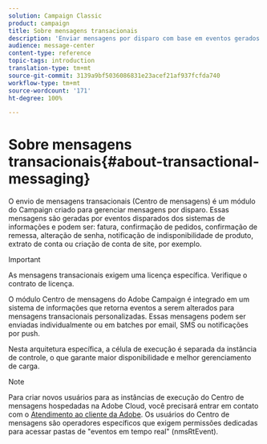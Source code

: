 ```yaml
---
solution: Campaign Classic
product: campaign
title: Sobre mensagens transacionais
description: 'Enviar mensagens por disparo com base em eventos gerados a partir de sistemas de informação. '
audience: message-center
content-type: reference
topic-tags: introduction
translation-type: tm+mt
source-git-commit: 3139a9bf5036086831e23acef21af937fcfda740
workflow-type: tm+mt
source-wordcount: '171'
ht-degree: 100%

---
```



# Sobre mensagens transacionais{#about-transactional-messaging}

O envio de mensagens transacionais (Centro de mensagens) é um módulo do Campaign criado para gerenciar mensagens por disparo. Essas mensagens são geradas por eventos disparados dos sistemas de informações e podem ser: fatura, confirmação de pedidos, confirmação de remessa, alteração de senha, notificação de indisponibilidade de produto, extrato de conta ou criação de conta de site, por exemplo.

>[!IMPORTANT]
>
>As mensagens transacionais exigem uma licença específica. Verifique o contrato de licença.

O módulo Centro de mensagens do Adobe Campaign é integrado em um sistema de informações que retorna eventos a serem alterados para mensagens transacionais personalizadas. Essas mensagens podem ser enviadas individualmente ou em batches por email, SMS ou notificações por push.

Nesta arquitetura específica, a célula de execução é separada da instância de controle, o que garante maior disponibilidade e melhor gerenciamento de carga.

>[!NOTE]
>
>Para criar novos usuários para as instâncias de execução do Centro de mensagens hospedadas na Adobe Cloud, você precisará entrar em contato com o [Atendimento ao cliente da Adobe](https://helpx.adobe.com/br/enterprise/admin-guide.html/enterprise/using/support-for-experience-cloud.ug.html). Os usuários do Centro de mensagens são operadores específicos que exigem permissões dedicadas para acessar pastas de &quot;eventos em tempo real&quot; (nmsRtEvent).
